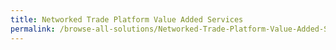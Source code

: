 ```yaml
---
title: Networked Trade Platform Value Added Services
permalink: /browse-all-solutions/Networked-Trade-Platform-Value-Added-Services
---
```


